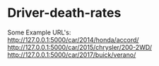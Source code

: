 # Driver-death-rates

Some Example URL's: <br>
http://127.0.0.1:5000/car/2014/honda/accord/ <br>
http://127.0.0.1:5000/car/2015/chrysler/200-2WD/ <br>
http://127.0.0.1:5000/car/2017/buick/verano/
